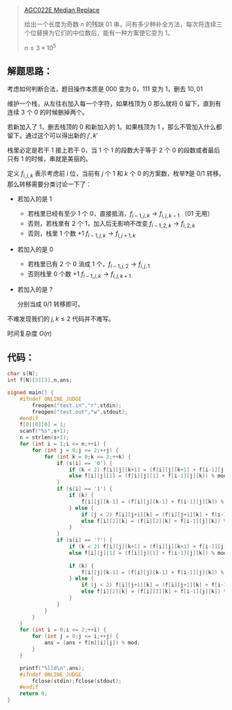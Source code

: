 > [AGC022E Median Replace](https://www.luogu.com.cn/problem/AT3950)
> 
> 给出一个长度为奇数 $n$ 的残缺 $01$ 串，问有多少种补全方法，每次将连续三个位替换为它们的中位数后，能有一种方案使它变为 $1$。
>
> $n\leq 3\times 10^5$

<!-- more -->

## 解题思路：

考虑如何判断合法，题目操作本质是 $000$ 变为 $0$，$111$ 变为 $1$，删去 $10,01$

维护一个栈，从左往右加入每一个字符，如果栈顶为 $0$ 那么就将 $0$ 留下，直到有连续 3 个 0 的时候删掉两个。

若新加入了 1，删去栈顶的 0 和新加入的 1。如果栈顶为 1 ，那么不管加入什么都留下。通过这个可以得出新的 $j',k'$

栈里必定是若干 $1$ 接上若干 $0$，当 $1$ 个 $1$ 的段数大于等于 $2$ 个 $0$ 的段数或者最后只有 1 的时候，串就是美丽的。

定义 $f_{i,j,k}$ 表示考虑前 $i$ 位，当前有 $j$ 个 $1$ 和 $k$ 个 $0$ 的方案数，枚举❓是 $0/1$ 转移。
那么转移需要分类讨论一下了：

- 若加入的是 $1$
    - 若栈里已经有至少 $1$ 个 $0$，直接抵消，$f_{i-1,j,k} \to f_{i,j,k-1}$ （$01$ 无用）
    - 否则，若栈里有 $2$​​ 个 $1$​​，加入后无影响不改变 $f_{i-1,2,k} \to f_{i,2,k}$​​ 
    - 否则，栈里 $1$​​ 个数 $+1$​​ $f_{i-1,j,k} \to f_{i,j+1,k}$​​ 

- 若加入的是 $0$ 

    - 若栈里已有 $2$ 个 $0$ 消成 $1$ 个，$f_{i-1,j,2} \to f_{i,j,1}$
    - 否则栈里 $0$ 个数 $+1$ $f_{i-1,j,k} \to f_{i,j,k+1}$

- 若加入的是 $?$

    分别当成 $0/1$ 转移即可。

不难发现我们的 $j,k \leq 2$ 代码并不难写。

时间复杂度 $O(n)$


## 代码：

```cpp
char s[N];
int f[N][3][3],n,ans;

signed main() {
    #ifndef ONLINE_JUDGE
        freopen("test.in","r",stdin);
        freopen("test.out","w",stdout);
    #endif
    f[0][0][0] = 1;
    scanf("%s",s+1);
    n = strlen(s+1);
    for (int i = 1;i <= n;++i) {
        for (int j = 0;j <= 2;++j) {
            for (int k = 0;k <= 2;++k) {
                if (s[i] == '0') {
                    if (k < 2) f[i][j][k+1] = (f[i][j][k+1] + f[i-1][j][k]) % mod;
                    else f[i][j][1] = (f[i][j][1] + f[i-1][j][k]) % mod;
                }
                if (s[i] == '1') {
                    if (k) {
                        f[i][j][k-1] = (f[i][j][k-1] + f[i-1][j][k]) % mod;
                    } else {
                        if (j < 2) f[i][j+1][k] = (f[i][j+1][k] + f[i-1][j][k]) % mod;
                        else f[i][2][k] = (f[i][2][k] + f[i-1][j][k]) % mod;
                    }
                }
                if (s[i] == '?') {
                    if (k < 2) f[i][j][k+1] = (f[i][j][k+1] + f[i-1][j][k]) % mod;
                    else f[i][j][1] = (f[i][j][1] + f[i-1][j][k]) % mod;
                    
                    if (k) {
                        f[i][j][k-1] = (f[i][j][k-1] + f[i-1][j][k]) % mod;
                    } else {
                        if (j < 2) f[i][j+1][k] = (f[i][j+1][k] + f[i-1][j][k]) % mod;
                        else f[i][2][k] = (f[i][2][k] + f[i-1][j][k]) % mod;
                    }
                }
            }
        }
    }
    for (int i = 0;i <= 2;++i) {
        for (int j = 0;j <= i;++j) {
            ans = (ans + f[n][i][j]) % mod;
        }
    }

    printf("%lld\n",ans);
    #ifndef ONLINE_JUDGE
        fclose(stdin);fclose(stdout);
    #endif
	return 0;
}

```